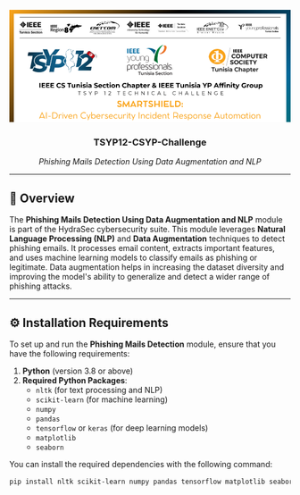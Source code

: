 <p align="center">
  <a href="" rel="noopener">
 <img src="/images/tsyp_img1.png" alt="Project logo"></a>
</p>
<h3 align="center">TSYP12-CSYP-Challenge
</h3>
<p align="center">
    <i>Phishing Mails Detection Using Data Augmentation and NLP</i>
</p>

---

## 📝 Overview
The **Phishing Mails Detection Using Data Augmentation and NLP** module is part of the HydraSec cybersecurity suite. This module leverages **Natural Language Processing (NLP)** and **Data Augmentation** techniques to detect phishing emails. It processes email content, extracts important features, and uses machine learning models to classify emails as phishing or legitimate. Data augmentation helps in increasing the dataset diversity and improving the model's ability to generalize and detect a wider range of phishing attacks.

---

## ⚙️ Installation Requirements
To set up and run the **Phishing Mails Detection** module, ensure that you have the following requirements:

1. **Python** (version 3.8 or above)
2. **Required Python Packages**:
   - `nltk` (for text processing and NLP)
   - `scikit-learn` (for machine learning)
   - `numpy`
   - `pandas`
   - `tensorflow` or `keras` (for deep learning models)
   - `matplotlib`
   - `seaborn`

You can install the required dependencies with the following command:

```bash
pip install nltk scikit-learn numpy pandas tensorflow matplotlib seaborn